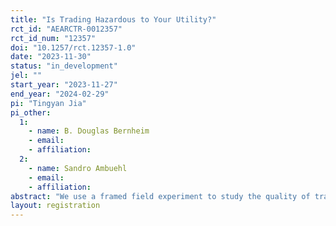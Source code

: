 ```yaml
---
title: "Is Trading Hazardous to Your Utility?"
rct_id: "AEARCTR-0012357"
rct_id_num: "12357"
doi: "10.1257/rct.12357-1.0"
date: "2023-11-30"
status: "in_development"
jel: ""
start_year: "2023-11-27"
end_year: "2024-02-29"
pi: "Tingyan Jia"
pi_other:
  1:
    - name: B. Douglas Bernheim
    - email: 
    - affiliation: 
  2:
    - name: Sandro Ambuehl
    - email: 
    - affiliation: 
abstract: "We use a framed field experiment to study the quality of trading decisions undertaken by small individual investors of the type who trade on free platforms such as Robinhood. Our design allows us to assess the extent to which investors’ choices further their own objectives, in that we compare the choices they make to those they would have made if they properly understood the implications of their actions for the distribution of their payoffs. "
layout: registration
---
```


